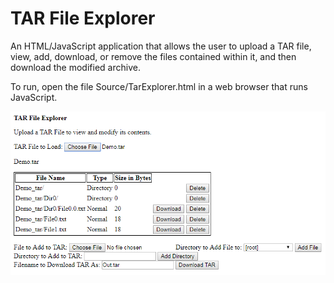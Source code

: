 TAR File Explorer
=================

An HTML/JavaScript application that allows the user to upload a TAR file, view, add, download, or remove the files contained within it, and then download the modified archive.

To run, open the file Source/TarExplorer.html in a web browser that runs JavaScript.

![Screenshot](/Screenshot.png "Screenshot")
